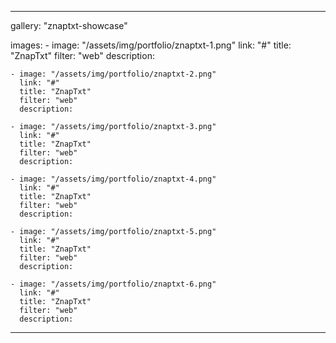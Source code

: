 ---

gallery: "znaptxt-showcase"

images:
    - image: "/assets/img/portfolio/znaptxt-1.png"
      link: "#"
      title: "ZnapTxt"
      filter: "web"
      description:

    - image: "/assets/img/portfolio/znaptxt-2.png"
      link: "#"
      title: "ZnapTxt"
      filter: "web"
      description:

    - image: "/assets/img/portfolio/znaptxt-3.png"
      link: "#"
      title: "ZnapTxt"
      filter: "web"
      description:

    - image: "/assets/img/portfolio/znaptxt-4.png"
      link: "#"
      title: "ZnapTxt"
      filter: "web"
      description:

    - image: "/assets/img/portfolio/znaptxt-5.png"
      link: "#"
      title: "ZnapTxt"
      filter: "web"
      description:

    - image: "/assets/img/portfolio/znaptxt-6.png"
      link: "#"
      title: "ZnapTxt"
      filter: "web"
      description:
---